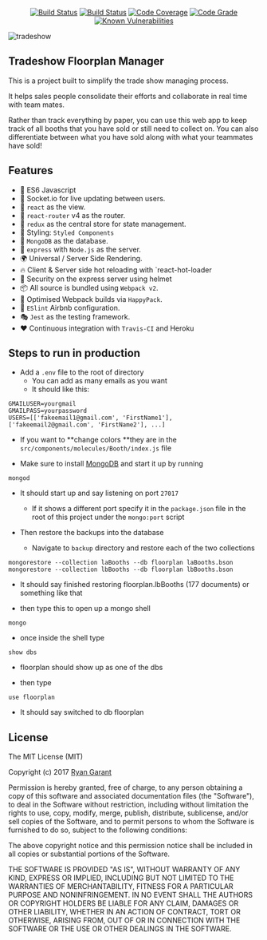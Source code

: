 <p align="center">
  <a href="https://travis-ci.org/protoEvangelion/interactiveTradeFloor"><img src="https://img.shields.io/travis/protoEvangelion/interactiveTradeFloor/master.svg?style=flat-square" alt="Build Status" /></a>
  <a href="https://codecov.io/gh/protoEvangelion/interactiveTradeFloor"><img src="https://img.shields.io/codecov/c/github/protoEvangelion/interactiveTradeFloor.svg?style=flat-square" alt="Build Status" /></a>
  <a href="https://aoatradeshow.herokuapp.com/"><img src="https://img.shields.io/website-up-down-green-red/http/shields.io.svg" alt="Code Coverage" /></a>
  <a href="https://www.codacy.com/app/protoEvangelion/interactiveTradeFloor?utm_source=github.com&amp;utm_medium=referral&amp;utm_content=protoEvangelion/interactiveTradeFloor&amp;utm_campaign=Badge_Grade"><img src="https://api.codacy.com/project/badge/Grade/488a2a3f487a4d568d005ec5ef831bfa" alt="Code Grade" /></a>
  <a href="https://snyk.io/test/github/protoevangelion/interactivetradefloor"><img src="https://snyk.io/test/github/protoevangelion/interactivetradefloor/badge.svg" alt="Known Vulnerabilities" data-canonical-src="https://snyk.io/test/github/protoevangelion/interactivetradefloor" style="max-width:100%;"></a>
</p>

![tradeshow](https://cloud.githubusercontent.com/assets/20076677/25107976/6cb4abd6-2387-11e7-8faa-69a684bc3054.gif)

## Tradeshow Floorplan Manager

This is a project built to simplify the trade show managing process.

It helps sales people consolidate their efforts and collaborate in real time with team mates.

Rather than track everything by paper, you can use this web app to keep track of all booths that you have sold or still need to collect on.  You can also differentiate between what you have sold along with what your teammates have sold!


## Features

  - 🚀 ES6 Javascript
  - 🔩 Socket.io for live updating between users.
  - 👀 `react` as the view.
  - 🔀 `react-router` v4 as the router.
  - 🏪 `redux` as the central store for state management.
  - 💅  Styling: `Styled Components`
  - 📀 `MongoDB` as the database.
  - 🚄 `express` with `Node.js` as the server.
  - 🌍 Universal / Server Side Rendering.
  - 🔥 Client & Server side hot reloading with `react-hot-loader
  - 👮 Security on the express server using helmet
  - 📦 All source is bundled using `Webpack v2`.
  - 🤖 Optimised Webpack builds via `HappyPack`.
  - 👼 `ESlint` Airbnb configuration.
  - 🎭 `Jest` as the testing framework.
  - ❤️ Continuous integration with `Travis-CI` and Heroku


## Steps to run in production

* Add a `.env` file to the root of directory
  * You can add as many emails as you want
  * It should like this:

```
GMAILUSER=yourgmail
GMAILPASS=yourpassword
USERS=[['fakeemail1@gmail.com', 'FirstName1'], ['fakeemail2@gmail.com', 'FirstName2'], ...]
```

* If you want to **change colors **they are in the `src/components/molecules/Booth/index.js` file

* Make sure to install [MongoDB](https://www.mongodb.com/download-center?jmp=nav#community) and start it up by running

```shell
mongod
```

* It should start up and say listening on port `27017`
  * If it shows a different port specify it in the `package.json` file in the root of this project under the `mongo:port` script


* Then restore the backups into the database
  * Navigate to `backup` directory and restore each of the two collections

```shell
mongorestore --collection laBooths --db floorplan laBooths.bson
mongorestore --collection lbBooths --db floorplan lbBooths.bson
```

* It should say finished restoring floorplan.lbBooths (177 documents) or something like that

* then type this to open up a mongo shell

```shell
mongo
```

* once inside the shell type

```shell
show dbs
```

* floorplan should show up as one of the dbs

* then type

```shell
use floorplan
```

* It should say switched to db floorplan


## License

The MIT License (MIT)

Copyright (c) 2017 [Ryan Garant](https://github.com/protoEvangelion)

Permission is hereby granted, free of charge, to any person obtaining a copy
of this software and associated documentation files (the "Software"), to deal
in the Software without restriction, including without limitation the rights
to use, copy, modify, merge, publish, distribute, sublicense, and/or sell
copies of the Software, and to permit persons to whom the Software is
furnished to do so, subject to the following conditions:

The above copyright notice and this permission notice shall be included in
all copies or substantial portions of the Software.

THE SOFTWARE IS PROVIDED "AS IS", WITHOUT WARRANTY OF ANY KIND, EXPRESS OR
IMPLIED, INCLUDING BUT NOT LIMITED TO THE WARRANTIES OF MERCHANTABILITY,
FITNESS FOR A PARTICULAR PURPOSE AND NONINFRINGEMENT. IN NO EVENT SHALL THE
AUTHORS OR COPYRIGHT HOLDERS BE LIABLE FOR ANY CLAIM, DAMAGES OR OTHER
LIABILITY, WHETHER IN AN ACTION OF CONTRACT, TORT OR OTHERWISE, ARISING FROM,
OUT OF OR IN CONNECTION WITH THE SOFTWARE OR THE USE OR OTHER DEALINGS IN
THE SOFTWARE.
